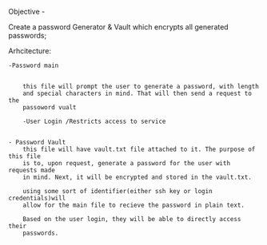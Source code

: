 

Objective - 

Create a password Generator & Vault which encrypts all generated passwords; 

Arhcitecture: 

	-Password main 


		this file will prompt the user to generate a password, with length 
		and special characters in mind. That will then send a request to the
		passoword vualt 

		-User Login /Restricts access to service 


	- Password Vault 
		this file will have vault.txt file attached to it. The purpose of this file
		is to, upon request, generate a password for the user with requests made 
		in mind. Next, it will be encrypted and stored in the vault.txt.
		
		using some sort of identifier(either ssh key or login credentials)will 
		allow for the main file to recieve the password in plain text. 

		Based on the user login, they will be able to directly access their
		passwords. 
			
